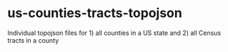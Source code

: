 # us-counties-tracts-topojson
Individual topojson files for 1) all counties in a US state and 2) all Census tracts in a county
